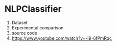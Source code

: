 # NLPClassifier


1. Dataset
2. Experimental comparison
3. source code
4. https://www.youtube.com/watch?v=-I9-6fPmRqc
